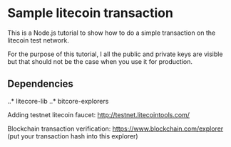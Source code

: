 # Sample litecoin transaction 

This is a Node.js tutorial to show how to do a simple transaction on the litecoin test network.

For the purpose of this tutorial, I all the public and private keys are visible but that should not be the case when you use it for production.

## Dependencies

..* litecore-lib
..* bitcore-explorers

Adding testnet litecoin faucet: http://testnet.litecointools.com/ 

Blockchain transaction verification: https://www.blockchain.com/explorer (put your transaction hash into this explorer)


